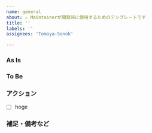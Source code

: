 ```yaml
---
name: general
about: ⚠️ Maintainerが開発時に使用するためのテンプレートです
title: ''
labels: ''
assignees: 'Tomoya-Sonok'

---
```


### As Is
<!-- 今の状態を記載する -->

### To Be 
<!-- 理想の状態を記載する（タスクの完了条件にもなる） -->

### アクション
<!-- 具体的なアクションを記載する -->
- [ ] hoge

### 補足・備考など
<!-- もしあれば記載する、なければ記載不要 -->

